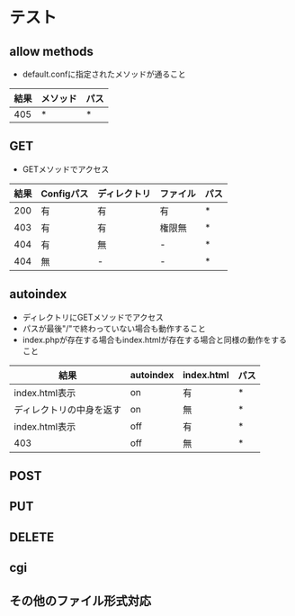# テスト

## allow methods
- default.confに指定されたメソッドが通ること

|  結果  |  メソッド  |  パス  |
| ---- | ---- | ---- |
|  405  |  *  |  *  |


## GET
- GETメソッドでアクセス

|  結果  | Configパス| ディレクトリ  |  ファイル  |  パス  |
| ---- | ---- | ---- | ---- | ---- |
|  200  |  有  |  有  |  有  |  *  |
|  403  |  有  |  有  |  権限無  |  *  |
|  404  |  有  |  無  |  -  |  *  |
|  404  |  無  |  -  |  -  |  *  |

## autoindex
- ディレクトリにGETメソッドでアクセス
- パスが最後"/"で終わっていない場合も動作すること
- index.phpが存在する場合もindex.htmlが存在する場合と同様の動作をすること

|  結果  |  autoindex  |  index.html  |  パス  |
| ---- | ---- | ---- | ---- |
|  index.html表示  |  on  |  有  |  *  |
|  ディレクトリの中身を返す  |  on  |  無  |  *  |
|  index.html表示  |  off  |  有  |  *  |
|  403  |  off  |  無  |  *  |

## POST
## PUT
## DELETE

## cgi

## その他のファイル形式対応